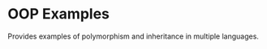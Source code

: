 OOP Examples
=============

Provides examples of polymorphism and inheritance in multiple languages.
